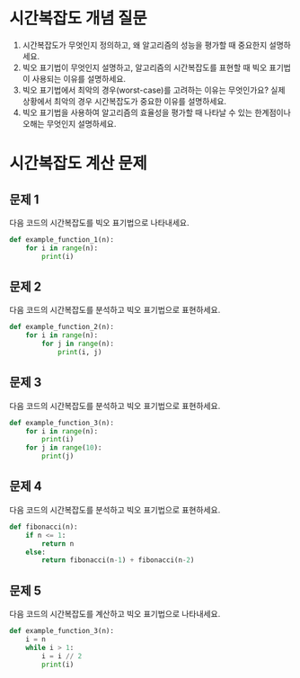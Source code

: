 # 시간복잡도 개념 질문
1. 시간복잡도가 무엇인지 정의하고, 왜 알고리즘의 성능을 평가할 때 중요한지 설명하세요.
2. 빅오 표기법이 무엇인지 설명하고, 알고리즘의 시간복잡도를 표현할 때 빅오 표기법이 사용되는 이유를 설명하세요.
3. 빅오 표기법에서 최악의 경우(worst-case)를 고려하는 이유는 무엇인가요? 실제 상황에서 최악의 경우 시간복잡도가 중요한 이유를 설명하세요.
4. 빅오 표기법을 사용하여 알고리즘의 효율성을 평가할 때 나타날 수 있는 한계점이나 오해는 무엇인지 설명하세요.


# 시간복잡도 계산 문제

## 문제 1
다음 코드의 시간복잡도를 빅오 표기법으로 나타내세요.
```python
def example_function_1(n):
    for i in range(n):
        print(i)
```

## 문제 2
다음 코드의 시간복잡도를 분석하고 빅오 표기법으로 표현하세요.
```python
def example_function_2(n):
    for i in range(n):
        for j in range(n):
            print(i, j)
```

## 문제 3
다음 코드의 시간복잡도를 분석하고 빅오 표기법으로 표현하세요.
```python
def example_function_3(n):
    for i in range(n):
        print(i)
    for j in range(10):
        print(j)
```

## 문제 4
다음 코드의 시간복잡도를 분석하고 빅오 표기법으로 표현하세요.
```python
def fibonacci(n):
    if n <= 1:
        return n
    else:
        return fibonacci(n-1) + fibonacci(n-2)
```

## 문제 5
다음 코드의 시간복잡도를 계산하고 빅오 표기법으로 나타내세요.
```python
def example_function_3(n):
    i = n
    while i > 1:
        i = i // 2
        print(i)
```
